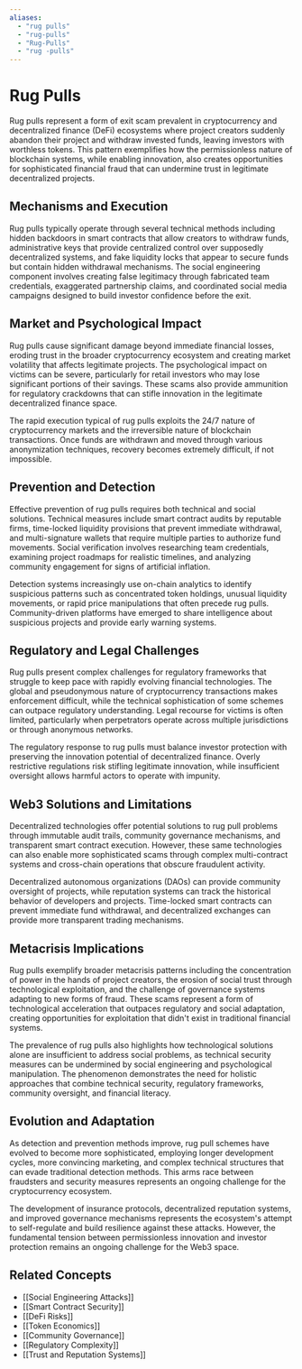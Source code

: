 ```yaml
---
aliases:
  - "rug pulls"
  - "rug-pulls"
  - "Rug-Pulls"
  - "rug -pulls"
---
```


# Rug Pulls

Rug pulls represent a form of exit scam prevalent in cryptocurrency and decentralized finance (DeFi) ecosystems where project creators suddenly abandon their project and withdraw invested funds, leaving investors with worthless tokens. This pattern exemplifies how the permissionless nature of blockchain systems, while enabling innovation, also creates opportunities for sophisticated financial fraud that can undermine trust in legitimate decentralized projects.

## Mechanisms and Execution

Rug pulls typically operate through several technical methods including hidden backdoors in smart contracts that allow creators to withdraw funds, administrative keys that provide centralized control over supposedly decentralized systems, and fake liquidity locks that appear to secure funds but contain hidden withdrawal mechanisms. The social engineering component involves creating false legitimacy through fabricated team credentials, exaggerated partnership claims, and coordinated social media campaigns designed to build investor confidence before the exit.

## Market and Psychological Impact

Rug pulls cause significant damage beyond immediate financial losses, eroding trust in the broader cryptocurrency ecosystem and creating market volatility that affects legitimate projects. The psychological impact on victims can be severe, particularly for retail investors who may lose significant portions of their savings. These scams also provide ammunition for regulatory crackdowns that can stifle innovation in the legitimate decentralized finance space.

The rapid execution typical of rug pulls exploits the 24/7 nature of cryptocurrency markets and the irreversible nature of blockchain transactions. Once funds are withdrawn and moved through various anonymization techniques, recovery becomes extremely difficult, if not impossible.

## Prevention and Detection

Effective prevention of rug pulls requires both technical and social solutions. Technical measures include smart contract audits by reputable firms, time-locked liquidity provisions that prevent immediate withdrawal, and multi-signature wallets that require multiple parties to authorize fund movements. Social verification involves researching team credentials, examining project roadmaps for realistic timelines, and analyzing community engagement for signs of artificial inflation.

Detection systems increasingly use on-chain analytics to identify suspicious patterns such as concentrated token holdings, unusual liquidity movements, or rapid price manipulations that often precede rug pulls. Community-driven platforms have emerged to share intelligence about suspicious projects and provide early warning systems.

## Regulatory and Legal Challenges

Rug pulls present complex challenges for regulatory frameworks that struggle to keep pace with rapidly evolving financial technologies. The global and pseudonymous nature of cryptocurrency transactions makes enforcement difficult, while the technical sophistication of some schemes can outpace regulatory understanding. Legal recourse for victims is often limited, particularly when perpetrators operate across multiple jurisdictions or through anonymous networks.

The regulatory response to rug pulls must balance investor protection with preserving the innovation potential of decentralized finance. Overly restrictive regulations risk stifling legitimate innovation, while insufficient oversight allows harmful actors to operate with impunity.

## Web3 Solutions and Limitations

Decentralized technologies offer potential solutions to rug pull problems through immutable audit trails, community governance mechanisms, and transparent smart contract execution. However, these same technologies can also enable more sophisticated scams through complex multi-contract systems and cross-chain operations that obscure fraudulent activity.

Decentralized autonomous organizations (DAOs) can provide community oversight of projects, while reputation systems can track the historical behavior of developers and projects. Time-locked smart contracts can prevent immediate fund withdrawal, and decentralized exchanges can provide more transparent trading mechanisms.

## Metacrisis Implications

Rug pulls exemplify broader metacrisis patterns including the concentration of power in the hands of project creators, the erosion of social trust through technological exploitation, and the challenge of governance systems adapting to new forms of fraud. These scams represent a form of technological acceleration that outpaces regulatory and social adaptation, creating opportunities for exploitation that didn't exist in traditional financial systems.

The prevalence of rug pulls also highlights how technological solutions alone are insufficient to address social problems, as technical security measures can be undermined by social engineering and psychological manipulation. The phenomenon demonstrates the need for holistic approaches that combine technical security, regulatory frameworks, community oversight, and financial literacy.

## Evolution and Adaptation

As detection and prevention methods improve, rug pull schemes have evolved to become more sophisticated, employing longer development cycles, more convincing marketing, and complex technical structures that can evade traditional detection methods. This arms race between fraudsters and security measures represents an ongoing challenge for the cryptocurrency ecosystem.

The development of insurance protocols, decentralized reputation systems, and improved governance mechanisms represents the ecosystem's attempt to self-regulate and build resilience against these attacks. However, the fundamental tension between permissionless innovation and investor protection remains an ongoing challenge for the Web3 space.

## Related Concepts

- [[Social Engineering Attacks]]
- [[Smart Contract Security]]
- [[DeFi Risks]]
- [[Token Economics]]
- [[Community Governance]]
- [[Regulatory Complexity]]
- [[Trust and Reputation Systems]]